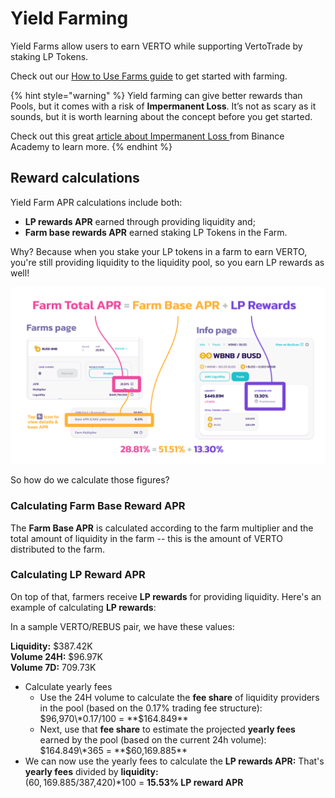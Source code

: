 # Yield Farming

Yield Farms allow users to earn VERTO while supporting VertoTrade by staking LP Tokens.

Check out our [How to Use Farms guide](how-to-use-farms.md) to get started with farming.

{% hint style="warning" %}
Yield farming can give better rewards than Pools, but it comes with a risk of **Impermanent Loss**. It’s not as scary as it sounds, but it is worth learning about the concept before you get started.

Check out this great [article about Impermanent Loss ](https://academy.binance.com/en/articles/impermanent-loss-explained)from Binance Academy to learn more.
{% endhint %}

## Reward calculations

Yield Farm APR calculations include both:

* **LP rewards APR** earned through providing liquidity and;
* **Farm base rewards APR** earned staking LP Tokens in the Farm.

Why? Because when you stake your LP tokens in a farm to earn VERTO, you're still providing liquidity to the liquidity pool, so you earn LP rewards as well!

![Fundus APR](/public/assets/fundus-apr.png)

So how do we calculate those figures?

### Calculating Farm Base Reward APR

The **Farm Base APR** is calculated according to the farm multiplier and the total amount of liquidity in the farm -- this is the amount of VERTO distributed to the farm.

### Calculating LP Reward APR

On top of that, farmers receive **LP rewards** for providing liquidity. Here's an example of calculating **LP rewards**:

In a sample VERTO/REBUS pair, we have these values:

**Liquidity:** $387.42K\
**Volume 24H:** $96.97K\
**Volume 7D:** 709.73K

* Calculate yearly fees
  * Use the 24H volume to calculate the **fee share** of liquidity providers in the pool (based on the 0.17% trading fee structure):\
    $96,970\*0.17/100 = **$164.849**
  * Next, use that **fee share** to estimate the projected **yearly fees** earned by the pool (based on the current 24h volume):\
    $164.849\*365 = **$60,169.885**
* We can now use the yearly fees to calculate the **LP rewards APR:** That's **yearly fees** divided by **liquidity:**\
  ($60,169.885/$387,420)\*100 = **15.53% LP reward APR**
